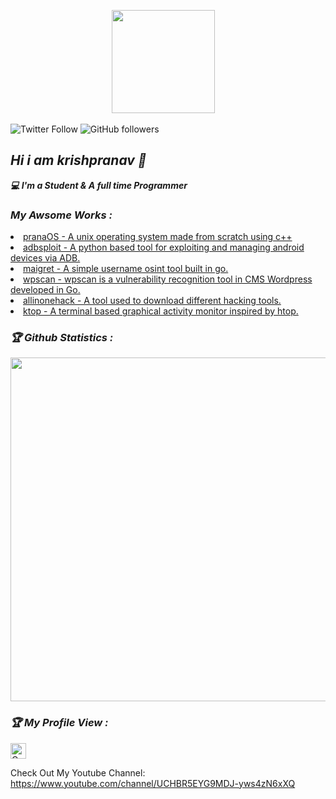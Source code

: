 <!-- Github README -->
<p align="center"><a href="https://github.com/krishpranav">
<img height="165" src="https://github-readme-stats.vercel.app/api?username=krishpranav&show_icons=true&include_all_commits=true&theme=react&cache_seconds=3200&hide_border=true" /></a>
&nbsp;&nbsp;&nbsp;
</a></p>

![Twitter Follow](https://img.shields.io/twitter/follow/krishpranav5?label=krishpranav5&logo=twitter&style=for-the-badge)
![GitHub followers](https://img.shields.io/github/followers/krishpranav?logo=GitHub&style=for-the-badge)

<h2><b><i>Hi i am krishpranav 👋</i></b></h2>
<b><i>💻 I'm a Student & A full time Programmer</i></b>

<h3><b><i> My Awsome Works :</i></b></h3>
<li> <a href="https://github.com/pranaOS/pranaOS">pranaOS - A unix operating system made from scratch using c++</a>
<li> <a href="https://github.com/krishpranav/adbsploit">adbsploit - A python based tool for exploiting and managing android devices via ADB.</a>
<li> <a href="https://github.com/krishpranav/maigret">maigret - A simple username osint tool built in go. </a> 
<li> <a href="https://github.com/krishpranav/wpscan">wpscan - wpscan is a vulnerability recognition tool in CMS Wordpress developed in Go.</a>
<li> <a href="https://github.com/krishpranav/allinonehack">allinonehack - A tool used to download different hacking tools.</a>
<li> <a href="https://github.com/krishpranav/ktop">ktop - A terminal based graphical activity monitor inspired by htop.</a>


<h3><b><i>🏆 Github Statistics :</i></b></h3>
<a href="https://github.com/krishpranav"><img width=550 src="https://github-profile-trophy.vercel.app/?username=krishpranav&theme=dracula&no-frame=true&title=Followers,Stars,Commit,Repository,Issues"/></a>

<h3><b><i>🏆 My Profile View :</i></b></h3>
<a href="https://github.com/krishpranav"><img height="25" title="Counter" src="https://komarev.com/ghpvc/?username=krishpranav&color=blueviolet&style=flat-square"></a>

Check Out My Youtube Channel:
https://www.youtube.com/channel/UCHBR5EYG9MDJ-yws4zN6xXQ
